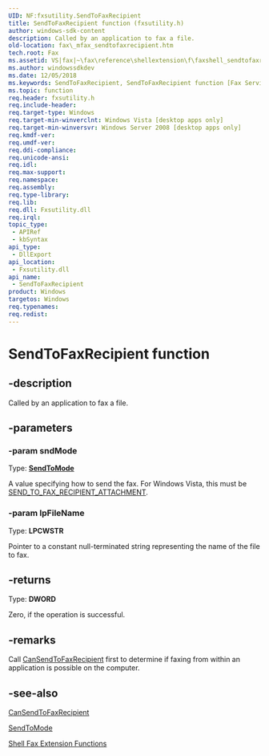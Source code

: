 ```yaml
---
UID: NF:fxsutility.SendToFaxRecipient
title: SendToFaxRecipient function (fxsutility.h)
author: windows-sdk-content
description: Called by an application to fax a file.
old-location: fax\_mfax_sendtofaxrecipient.htm
tech.root: Fax
ms.assetid: VS|fax|~\fax\reference\shellextension\f\faxshell_sendtofaxrecipient.htm
ms.author: windowssdkdev
ms.date: 12/05/2018
ms.keywords: SendToFaxRecipient, SendToFaxRecipient function [Fax Service], _mfax_sendtofaxrecipient, fax._mfax_sendtofaxrecipient, fxsutility/SendToFaxRecipient
ms.topic: function
req.header: fxsutility.h
req.include-header: 
req.target-type: Windows
req.target-min-winverclnt: Windows Vista [desktop apps only]
req.target-min-winversvr: Windows Server 2008 [desktop apps only]
req.kmdf-ver: 
req.umdf-ver: 
req.ddi-compliance: 
req.unicode-ansi: 
req.idl: 
req.max-support: 
req.namespace: 
req.assembly: 
req.type-library: 
req.lib: 
req.dll: Fxsutility.dll
req.irql: 
topic_type:
 - APIRef
 - kbSyntax
api_type:
 - DllExport
api_location:
 - Fxsutility.dll
api_name:
 - SendToFaxRecipient
product: Windows
targetos: Windows
req.typenames: 
req.redist: 
---
```


# SendToFaxRecipient function


## -description


Called by an application to fax a file. 


## -parameters




### -param sndMode

Type: <b><a href="https://msdn.microsoft.com/en-us/library/Aa358866(v=VS.85).aspx">SendToMode</a></b>

A value specifying how to send the fax. For Windows Vista, this must be <a href="https://msdn.microsoft.com/en-us/library/Aa358866(v=VS.85).aspx">SEND_TO_FAX_RECIPIENT_ATTACHMENT</a>.


### -param lpFileName

Type: <b>LPCWSTR</b>

Pointer to a constant null-terminated string representing the name of the file to fax. 


## -returns



Type: <b>DWORD</b>

Zero, if the operation is successful.




## -remarks



Call <a href="https://msdn.microsoft.com/en-us/library/Aa358862(v=VS.85).aspx">CanSendToFaxRecipient</a> first to determine if faxing from within an application is possible on the computer.  
        




## -see-also




<a href="https://msdn.microsoft.com/en-us/library/Aa358862(v=VS.85).aspx">CanSendToFaxRecipient</a>



<a href="https://msdn.microsoft.com/en-us/library/Aa358866(v=VS.85).aspx">SendToMode</a>



<a href="https://msdn.microsoft.com/en-us/library/Aa358863(v=VS.85).aspx">Shell Fax Extension Functions</a>
 

 

